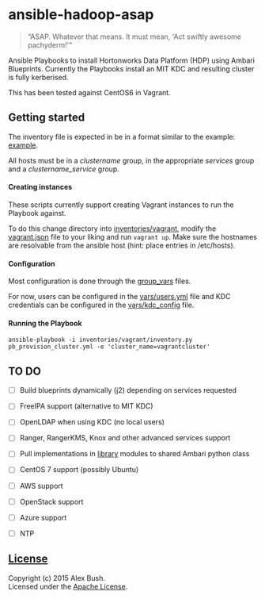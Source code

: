 # ansible-hadoop-asap
> “ASAP. Whatever that means. It must mean, 'Act swiftly awesome pachyderm!'”

Ansible Playbooks to install Hortonworks Data Platform (HDP) using Ambari Blueprints. Currently the Playbooks install an MIT KDC and resulting cluster is fully kerberised.

This has been tested against CentOS6 in Vagrant.

## Getting started
The inventory file is expected in be in a format similar to the example: [example](inventories/example_inventory).

All hosts must be in a _clustername_ group, in the appropriate _services_ group and a _clustername_service_ group.

#### Creating instances
These scripts currently support creating Vagrant instances to run the Playbook against.

To do this change directory into [inventories/vagrant](inventories/vagrant), modify the [vagrant.json](inventories/vagrant/vagrant.json) file to your liking and run `vagrant up`. Make sure the hostnames are resolvable from the ansible host (hint: place entries in /etc/hosts).

#### Configuration
Most configuration is done through the [group_vars](group_vars) files.

For now, users can be configured in the [vars/users.yml](vars/users.yml) file and KDC credentials can be configured in the [vars/kdc_config](vars/kdc_config) file.

#### Running the Playbook
```
ansible-playbook -i inventories/vagrant/inventory.py pb_provision_cluster.yml -e 'cluster_name=vagrantcluster'
```

## TO DO
- [ ] Build blueprints dynamically (j2) depending on services requested
- [ ] FreeIPA support (alternative to MIT KDC)
- [ ] OpenLDAP when using KDC (no local users)
- [ ] Ranger, RangerKMS, Knox and other advanced services support
- [ ] Pull implementations in [library](library/) modules to shared Ambari python class
- [ ] CentOS 7 support (possibly Ubuntu)
- [ ] AWS support
- [ ] OpenStack support
- [ ] Azure support
- [ ] NTP


## [License](LICENSE)

Copyright (c) 2015 Alex Bush.  
Licensed under the [Apache License](LICENSE).
